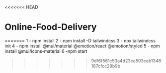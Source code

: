 <<<<<<< HEAD
# Online-Food-Delivery
=======
1 - npm install
2 - npm install -D tailwindcss
3 - npx tailwindcss init
4 - npm install @mui/material @emotion/react @emotion/styled
5 - npm install @mui/icons-material
6 -npm start
>>>>>>> 9df6f561c53a4d23ca503cab1348187cfcc29b9b
